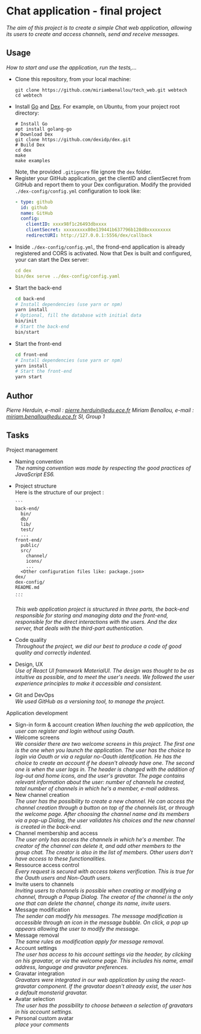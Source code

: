 
# Chat application - final project

*The aim of this project is to create a simple Chat web application, allowing its users to create and access channels, send and receive messages.*

## Usage

*How to start and use the application, run the tests,...*

* Clone this repository, from your local machine:
  ```
  git clone https://github.com/miriambenallou/tech_web.git webtech
  cd webtech
  ```
* Install [Go](https://golang.org/) and [Dex](https://dexidp.io/docs/getting-started/). For example, on Ubuntu, from your project root directory:   
  ```
  # Install Go
  apt install golang-go
  # Download Dex
  git clone https://github.com/dexidp/dex.git
  # Build Dex
  cd dex
  make
  make examples
  ```
  Note, the provided `.gitignore` file ignore the `dex` folder.
* Register your GitHub application, get the clientID and clientSecret from GitHub and report them to your Dex configuration. Modify the provided `./dex-config/config.yml` configuration to look like:
  ```yaml
  - type: github
    id: github
    name: GitHub
    config:
      clientID: xxxx98f1c26493dbxxxx
      clientSecret: xxxxxxxxx80e139441b637796b128d8xxxxxxxxx
      redirectURI: http://127.0.0.1:5556/dex/callback
  ```
* Inside `./dex-config/config.yml`, the frond-end application is already registered and CORS is activated. Now that Dex is built and configured, your can start the Dex server:
  ```yaml
  cd dex
  bin/dex serve ../dex-config/config.yaml
  ```
* Start the back-end
  ```bash
  cd back-end
  # Install dependencies (use yarn or npm)
  yarn install
  # Optional, fill the database with initial data
  bin/init
  # Start the back-end
  bin/start
  ```
* Start the front-end
  ```bash
  cd front-end
  # Install dependencies (use yarn or npm)
  yarn install
  # Start the front-end
  yarn start
  ```

## Author

*Pierre Herduin, e-mail : pierre.herduin@edu.ece.fr*
*Miriam Benallou, e-mail : miriam.benallou@edu.ece.fr*
*SI, Group 1*

## Tasks

Project management

* Naming convention   
  *The naming convention was made by respecting the good practices of JavaScript ES6.*
* Project structure  
  Here is the structure of our project :

      ```
      back-end/
        bin/
        db/
        lib/
        test/
        ...
      front-end/
        public/
        src/
          channel/
          icons/
          ...
        <Other configuration files like: package.json>
      dex/
      dex-config/
      README.md
      ...
      ```
  *This web application project is structured in three parts, the back-end responsible for storing and managing data and the front-end, responsible for the direct interactions with the users. And the dex server, that deals with the third-part authentication.*
* Code quality   
  *Throughout the project, we did our best to produce a code of good quality and correctly indented.*
* Design, UX   
  *Use of React UI framework MaterialUI. The design was thought to be as intuitive as possible, and to meet the user's needs. We followed the user experience principles to make it accessible and consistent.*
* Git and DevOps   
  *We used GitHub as a versioning tool, to manage the project.*

Application development

* Sign-in form & account creation
  *When lauching the web application, the user can register and login without using Oauth.*
* Welcome screens   
  *We consider there are two welcome screens in this project. The first one is the one when you launch the application. The user has the choice to login via Oauth or via a regular no-Oauth identification. He has the choice to create an account if he doesn't already have one. The second one is when the user logs in. The header is changed with the addition of log-out and home icons, and the user's gravatar. The page contains relevant information about the user:  number of channels he created, total number of channels in which he's a member, e-mail address.*
* New channel creation   
  *The user has the possibility to create a new channel. He can access the channel creation through a button on top of the channels list, or through the welcome page. After choosing the channel name and its members via a pop-up Dialog, the user validates his choices and the new channel is created in the back-end.*
* Channel membership and access   
  *The user only has access the channels in which he's a member. The creator of the channel can delete it, and add other members to the group chat. The creator is also in the list of members. Other users don't have access to these functionalities.*
* Ressource access control   
  *Every request is secured with access tokens verification. This is true for the Oauth users and Non-Oauth users.*
* Invite users to channels   
  *Inviting users to channels is possible when creating or modifying a channel, through a Popup Dialog. The creator of the channel is the only one that can delete the channel, change its name, invite users.*
* Message modification   
  *The sender can modify his messages. The message modification is accessible through an icon in the message bubble. On click, a pop up appears allowing the user to modify the message.*
* Message removal   
  *The same rules as modification apply for message removal.*
* Account settings   
  *The user has access to his account settings via the header, by clicking on his gravatar, or via the welcome page. This includes his name, email address, language and gravatar preferences.*
* Gravatar integration   
  *Gravatars were integrated in our web application by using the react-gravatar component. If the gravatar doesn't already exist, the user has a default monsterid gravatar.*
* Avatar selection   
  *The user has the possibility to choose between a selection of gravatars in his account settings.*
* Personal custom avatar   
  *place your comments*
